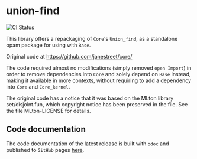 # union-find

[![CI Status](https://github.com/mbarbin/union-find/workflows/ci/badge.svg)](https://github.com/mbarbin/union-find/actions/workflows/ci.yml)

This library offers a repackaging of `Core`'s `Union_find`, as a standalone opam
package for using with `Base`.

Original code at https://github.com/janestreet/core/

The code required almost no modifications (simply removed `open Import`) in
order to remove dependencies into `Core` and solely depend on `Base` instead,
making it available in more contexts, without requiring to add a dependency into
`Core` and `Core_kernel`.

The original code has a notice that it was based on the MLton library
set/disjoint.fun, which copyright notice has been preserved in the file.
See the file MLton-LICENSE for details.

## Code documentation

The code documentation of the latest release is built with `odoc` and published
to `GitHub` pages [here](https://mbarbin.github.io/union-find).
